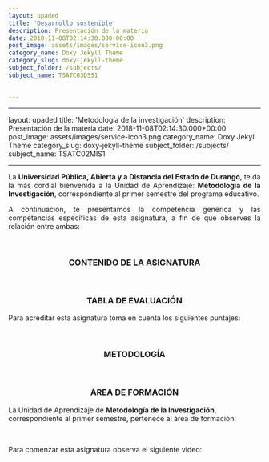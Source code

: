 ```yaml
---
layout: upaded
title: 'Desarrollo sostenible'
description: Presentación de la materia
date: 2018-11-08T02:14:30.000+00:00
post_image: assets/images/service-icon3.png
category_name: Doxy Jekyll Theme
category_slug: doxy-jekyll-theme
subject_folder: /subjects/
subject_name: TSATC03DSS1


---
```

---
layout: upaded
title: 'Metodología de la investigación'
description: Presentación de la materia
date: 2018-11-08T02:14:30.000+00:00
post_image: assets/images/service-icon3.png
category_name: Doxy Jekyll Theme
category_slug: doxy-jekyll-theme
subject_folder: /subjects/
subject_name: TSATC02MIS1


---
<p align="justify">La <b>Universidad Pública, Abierta y a Distancia del Estado de Durango</b>, te da la más cordial bienvenida a la Unidad de Aprendizaje: <b>Metodología de la Investigación</b>, correspondiente al primer semestre del programa educativo.  </p> 	
<p align="justify">A continuación, te presentamos la competencia genérica y las competencias específicas de esta asignatura, a fin de que observes la relación entre ambas: </p> 	

<br>	
<h3><p align="center">CONTENIDO DE LA ASIGNATURA</p></h3>	

<br>	
<h3><p align="center">TABLA DE EVALUACIÓN</p></h3> 	
<p>Para acreditar esta asignatura toma en cuenta los siguientes puntajes: </p>	 	
	
<br>	
<h3><p align="center">METODOLOGÍA</p></h3>

<br>	
<h3><p align="center">ÁREA DE FORMACIÓN</p></h3>
<p>La Unidad de Aprendizaje de <b>Metodología de la Investigación</b>, correspondiente al primer semestre, pertenece al área de formación: </p>

<br>
<p align="justify">Para comenzar esta asignatura observa el siguiente video:</p>	
